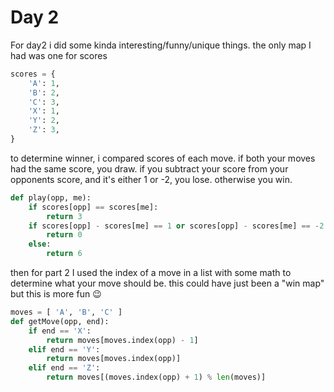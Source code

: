 # Day 2
For day2 i did some kinda interesting/funny/unique things. the only map I had was one for scores
```python
scores = {
    'A': 1,
    'B': 2,
    'C': 3,
    'X': 1,
    'Y': 2,
    'Z': 3,
}
```
to determine winner, i compared scores of each move. if both your moves had the same score, you draw. if you subtract your score from your opponents score, and it's either 1 or -2, you lose. otherwise you win.
```python
def play(opp, me):
    if scores[opp] == scores[me]:
        return 3
    if scores[opp] - scores[me] == 1 or scores[opp] - scores[me] == -2:
        return 0
    else:
        return 6
```
then for part 2 I used the index of a move in a list with some math to determine what your move should be. this could have just been a "win map" but this is more fun :wink:
```python
moves = [ 'A', 'B', 'C' ]
def getMove(opp, end):
    if end == 'X':
        return moves[moves.index(opp) - 1]
    elif end == 'Y':
        return moves[moves.index(opp)]
    elif end == 'Z':
        return moves[(moves.index(opp) + 1) % len(moves)]
```
